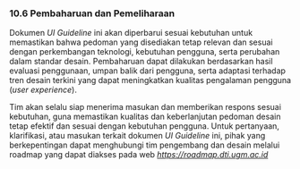 ### 10.6 **Pembaharuan dan Pemeliharaan**

Dokumen *UI Guideline* ini akan diperbarui sesuai kebutuhan untuk memastikan bahwa pedoman yang disediakan tetap relevan dan sesuai dengan perkembangan teknologi, kebutuhan pengguna, serta perubahan dalam standar desain. Pembaharuan dapat dilakukan berdasarkan hasil evaluasi penggunaan, umpan balik dari pengguna, serta adaptasi terhadap tren desain terkini yang dapat meningkatkan kualitas pengalaman pengguna (*user experience*). 

Tim akan selalu siap menerima masukan dan memberikan respons sesuai kebutuhan, guna memastikan kualitas dan keberlanjutan pedoman desain tetap efektif dan sesuai dengan kebutuhan pengguna. Untuk pertanyaan, klarifikasi, atau masukan terkait dokumen *UI Guideline* ini, pihak yang berkepentingan dapat menghubungi tim pengembang dan desain melalui roadmap yang dapat diakses pada web *https://roadmap.dti.ugm.ac.id*